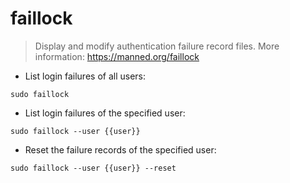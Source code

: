 # faillock

> Display and modify authentication failure record files.
> More information: <https://manned.org/faillock>

- List login failures of all users:

`sudo faillock`

- List login failures of the specified user:

`sudo faillock --user {{user}}`

- Reset the failure records of the specified user:

`sudo faillock --user {{user}} --reset`
